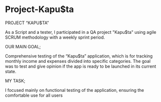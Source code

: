 # Project-Kapu$ta

PROJECT “KAPU$TA”

As a Script and a tester, I participated in a QA project
"Kapu$ta" using agile SCRUM methodology with a weekly
sprint period. 


OUR MAIN GOAL;

Comprehensive testing of
the “Kapu$ta” application, which is for tracking monthly
income and expenses divided into specific categories. The goal was to test and give opinion if the app is ready to be launched in its current state. 


MY TASK;

I focused mainly on functional testing of the application,
ensuring the comfortable use for all users





